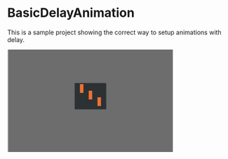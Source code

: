 # BasicDelayAnimation

This is a sample project showing the correct way to setup animations with delay.

![animation](https://raw.githubusercontent.com/malolans/BasicDelayAnimation/master/animation.gif)
